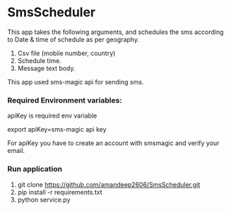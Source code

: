 # SmsScheduler

This app takes the following arguments, and schedules the sms
according to Date &amp; time of
schedule as per geography.

1. Csv file (mobile number, country)
2. Schedule time.
3. Message text body.

This app used sms-magic api for sending sms.

### Required Environment variables:

apiKey is required env variable

export apiKey=sms-magic api key

For apiKey you have to create an account with smsmagic and verify your email.


### Run application

1. git clone https://github.com/amandeep2606/SmsScheduler.git
2. pip install -r requirements.txt
3. python service.py





